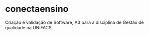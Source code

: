 # conectaensino
Criação e validação de Software, A3 para a disciplina de Gestão de qualidade na UNIFACS.
